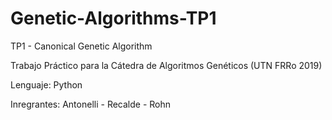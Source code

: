﻿# Genetic-Algorithms-TP1
TP1 - Canonical Genetic Algorithm

Trabajo Práctico para la Cátedra de Algoritmos Genéticos (UTN FRRo 2019)

Lenguaje: Python

Inregrantes: Antonelli - Recalde - Rohn
